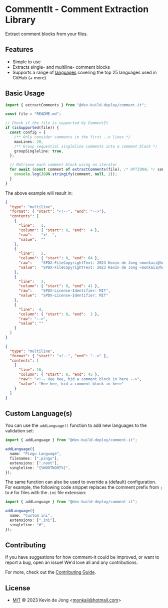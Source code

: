 <!--
SPDX-FileCopyrightText: 2023 Kevin de Jong <monkaii@hotmail.com>
SPDX-License-Identifier: MIT
-->

# CommentIt - Comment Extraction Library

Extract comment blocks from your files.

## Features

* Simple to use
* Extracts single- and multiline- comment blocks
* Supports a range of [languages](./src/languages/languages.json) covering the top 25 languages used in GitHub (+ more)

<!-- Hee hee, hid a comment block in here -->

## Basic Usage

```typescript
import { extractComments } from "@dev-build-deploy/comment-it";

const file = "README.md";

// Check if the file is supported by CommentIt
if (isSupported(file)) {
  const config = {
    /** Only consider comments in the first ..n lines */
    maxLines: 20,
    /** Group sequential singleline comments into a comment block */
    groupSingleline: true,
  };

  // Retrieve each comment block using an iterator
  for await (const comment of extractComments(file), /* OPTIONAL */ config) {
    console.log(JSON.stringify(comment, null, 2));
  }
}
```

The above example will result in:

<!-- REUSE-IgnoreStart -->
```json
{
  "type": "multiline",
  "format": { "start": "<!--", "end": "-->"},
  "contents": [
    {
      "line":   1,
      "column": { "start": 0, "end":  4 },
      "raw":    "<!--",
      "value":  ""
    },
    {
      "line":   2,
      "column": { "start": 0, "end": 64 },
      "raw":    "SPDX-FileCopyrightText: 2023 Kevin de Jong <monkaii@hotmail.com>",
      "value":  "SPDX-FileCopyrightText: 2023 Kevin de Jong <monkaii@hotmail.com>"
    },
    {
      "line":   3,
      "column": { "start": 0, "end": 41 },
      "raw":    "SPDX-License-Identifier: MIT",
      "value":  "SPDX-License-Identifier: MIT"
    },
    {
      "line":  4,
      "column": { "start": 0, "end":  3 },
      "raw": "-->",
      "value": ""
    }
  ]
}

{
  "type": "multiline",
  "format": { "start": "<!--", "end": "-->" },
  "contents": [
    {
      "line": 16,
      "column": { "start": 0, "end": 45 },
      "raw": "<!-- Hee hee, hid a comment block in here -->",
      "value": "Hee hee, hid a comment block in here"
    }
  ]
}
```
<!-- REUSE-IgnoreEnd -->

## Custom Language(s)

You can use the `addLanguage()` function to add new languages to the validation set:

```typescript
import { addLanguage } from "@dev-build-deploy/comment-it";

addLanguage({
  name: "Pingu Language",
  filenames: [".pingu"],
  extensions: [".noot"],
  singleline: "{%NOOTNOOT%}",
});
```

The same function can also be used to override a (default) configuration. For example,
the following code snippet replaces the comment prefix from `;` to `#` for files with
the`.ini` file extension:

```typescript
import { addLanguage } from "@dev-build-deploy/comment-it";

addLanguage({
  name: "Custom ini",
  extensions: [".ini"],
  singleline: "#",
});
```

## Contributing

If you have suggestions for how comment-it could be improved, or want to report a bug, open an issue! We'd love all and any contributions.

For more, check out the [Contributing Guide](CONTRIBUTING.md).

## License

- [MIT](./LICENSES/MIT.txt) © 2023 Kevin de Jong \<monkaii@hotmail.com\>

[SemVer 2.0.0]: https://semver.org
